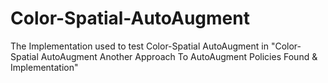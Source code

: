 # Color-Spatial-AutoAugment
The Implementation used to test Color-Spatial AutoAugment in "Color-Spatial AutoAugment Another Approach To AutoAugment Policies Found &amp; Implementation"
